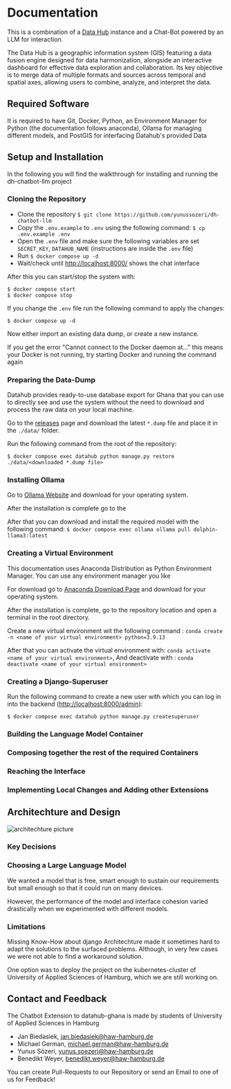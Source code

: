 # Documentation

This is a combination of a [Data Hub](https://github.com/datasnack/datahub) instance and a Chat-Bot powered by an LLM for interaction.

The Data Hub is a geographic information system (GIS) featuring a data fusion engine designed for data harmonization, alongside an interactive dashboard for effective data exploration and collaboration. Its key objective is to merge data of multiple formats and sources across temporal and spatial axes, allowing users to combine, analyze, and interpret the data.

## Required Software

It is required to have Git, Docker, Python, an Environment Manager for Python (the documentation follows anaconda), Ollama for managing different models, and PostGIS for interfacing Datahub's provided Data

## Setup and Installation

In the following you will find the walkthrough for installing and running the dh-chatbot-llm project

### Cloning the Repository

-   Clone the repository `$ git clone https://github.com/yunussozeri/dh-chatbot-llm`
-   Copy the `.env.example` to `.env` using the following command: `$ cp .env.example .env`
-   Open the `.env` file and make sure the following variables are set `SECRET_KEY`, `DATAHUB_NAME` (instructions are inside the `.env` file)
-   Run `$ docker compose up -d`
-   Wait/check until [http://localhost:8000/](http://localhost:8000/) shows the chat interface

After this you can start/stop the system with:

    $ docker compose start
    $ docker compose stop

If you change the `.env` file run the following command to apply the changes:

    $ docker compose up -d

Now either import an existing data dump, or create a new instance.

If you get the error "Cannot connect to the Docker daemon at..." this means your Docker is not running, try starting Docker and running the command again

### Preparing the Data-Dump

Datahub provides ready-to-use database export for Ghana that you can use to directly see and use the system without the need to download and process the raw data on your local machine.

Go to the [releases](https://github.com/datasnack/dh-ghana/releases) page and download the latest `*.dump` file and place it in the `./data/` folder.

Run the following command from the root of the repository:

    $ docker compose exec datahub python manage.py restore ./data/<downloaded *.dump file>

### Installing Ollama

Go to [Ollama Website](https://ollama.com/download) and download for your operating system.

After the installation is complete go to the

After that you can download and install the required model
with the following command: `$ docker compose exec ollama ollama pull dolphin-llama3:latest`

### Creating a Virtual Environment

This documentation uses Anaconda Distribution as Python Environment Manager. You can use any environment manager you like

For download go to [Anaconda Download Page](https://www.anaconda.com/download/success) and download for your operating system.

After the installation is complete, go to the repository location and open a terminal in the root directory.

Create a new virtual environment wit the following command : `conda create -n <name of your virtual environment> python=3.9.13`

After that you can activate the virtual environment with: `conda activate <name of your virtual environment>`,
And deactivate with : `conda deactivate <name of your virtual environment>`

### Creating a Django-Superuser

Run the following command to create a new user with which you can log in into the backend ([http://localhost:8000/admin](http://localhost:8000/)):

    $ docker compose exec datahub python manage.py createsuperuser

### Building the Language Model Container

### Composing together the rest of the required Containers

### Reaching the Interface

### Implementing Local Changes and Adding other Extensions

## Architechture and Design

![architechture picture](./pictures/uml.png)

### Key Decisions

### Choosing a Large Language Model

We wanted a model that is free, smart enough to sustain our requirements but small enough so that it could run on many devices.

However, the performance of the model and interface cohesion varied drastically when we experimented with different models.

### Limitations

Missing Know-How about django Architechture made it sometimes hard to adapt the solutions to the surfaced problems. Although, in very few cases we were not able to find a workaround solution.

One option was to deploy the project on the kubernetes-cluster of University of Applied Sciences of Hamburg, which we are still working on.

## Contact and Feedback

The Chatbot Extension to datahub-ghana is made by students of University of Applied Sciences in Hamburg

-   Jan Biedasiek, jan.biedasiek@haw-hamburg.de
-   Michael German, michael.german@haw-hamburg.de
-   Yunus Sözeri, yunus.soezeri@haw-hamburg.de
-   Benedikt Weyer, benedikt.weyer@haw-hamburg.de

You can create Pull-Requests to our Repository or send an Email to one of us for Feedback!
